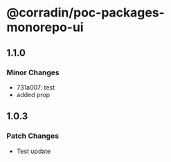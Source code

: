 # @corradin/poc-packages-monorepo-ui

## 1.1.0

### Minor Changes

- 731a007: test
- added prop

## 1.0.3

### Patch Changes

- Test update
